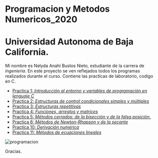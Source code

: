 
# Programacion y Metodos Numericos_2020
# Universidad Autonoma de Baja California.
Mi nombre es Nelyda Anahí Bustos Nieto, estudiante de la carrera de *ingenieria*. 
En este proyecto se ven reflejados todos los programas realizados durante el curso. Contiene las practicas de laboratorio, codigo en C.

* [Practica 1: _Introducción al entorno y variables de programación en lenguaje C_](https://github.com/nelydaBustos/NelydaBustos-PyMN-2020/tree/main/practica%201)
* [Practica 2: _Estructuras de control condicionales simples y múltiples_](https://github.com/nelydaBustos/NelydaBustos-PyMN-2020/tree/main/Practica%202)
* [Practica 3: _Estructuras repetitivas_](https://github.com/nelydaBustos/NelydaBustos-PyMN-2020/tree/main/practica%203)
* [Practica 4: _Funciones, arreglos y matrices_](https://github.com/nelydaBustos/NelydaBustos-PyMN-2020/tree/main/practica%204)
* [Practica 5: _Métodos cerrados: de la bisección y de la falsa posición._](https://github.com/nelydaBustos/NelydaBustos-PyMN-2020/tree/main/practica%205)
* [Practica 6: _Métodos de Newton-Rhapson y de la secante_](https://github.com/nelydaBustos/NelydaBustos-PyMN-2020/tree/main/practica%206)
* [Practica 10: _Derivación numérica_](https://github.com/nelydaBustos/NelydaBustos-PyMN-2020/tree/main/practica%2010)
* [Practica 11: _Métodos de ecuaciones lineales_](https://github.com/nelydaBustos/NelydaBustos-PyMN-2020/tree/main/practica%2011)



![programacion](https://image.freepik.com/vector-gratis/elementos-programacion-color_1040-520.jpg)


Gracias. 

